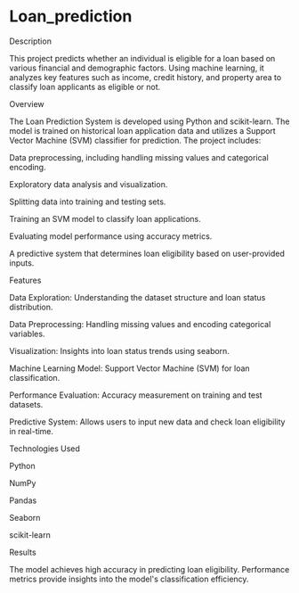# Loan_prediction
Description

This project predicts whether an individual is eligible for a loan based on various financial and demographic factors. Using machine learning, it analyzes key features such as income, credit history, and property area to classify loan applicants as eligible or not.

Overview

The Loan Prediction System is developed using Python and scikit-learn. The model is trained on historical loan application data and utilizes a Support Vector Machine (SVM) classifier for prediction. The project includes:

Data preprocessing, including handling missing values and categorical encoding.

Exploratory data analysis and visualization.

Splitting data into training and testing sets.

Training an SVM model to classify loan applications.

Evaluating model performance using accuracy metrics.

A predictive system that determines loan eligibility based on user-provided inputs.

Features

Data Exploration: Understanding the dataset structure and loan status distribution.

Data Preprocessing: Handling missing values and encoding categorical variables.

Visualization: Insights into loan status trends using seaborn.

Machine Learning Model: Support Vector Machine (SVM) for loan classification.

Performance Evaluation: Accuracy measurement on training and test datasets.

Predictive System: Allows users to input new data and check loan eligibility in real-time.

Technologies Used

Python

NumPy

Pandas

Seaborn

scikit-learn

Results

The model achieves high accuracy in predicting loan eligibility. Performance metrics provide insights into the model's classification efficiency.
